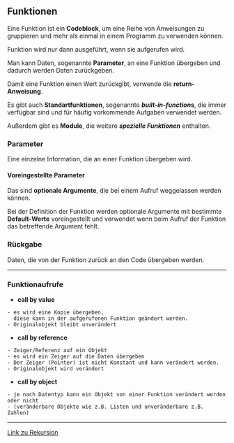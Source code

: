 ## Funktionen

Eine Funktion ist ein **Codeblock**, um eine Reihe von Anweisungen zu gruppieren und mehr als einmal in einem Programm zu verwenden können. 

Funktion wird nur dann ausgeführt, wenn sie aufgerufen wird.

Man kann Daten, sogenannte **Parameter**, an eine Funktion übergeben und dadurch werden Daten zurückgeben. 

Damit eine Funktion einen Wert zurückgibt, verwende die **return-Anweisung**. 

Es gibt auch **Standartfunktionen**, sogenannte ***built-in-function*s**, die immer verfügbar sind und für häufig vorkommende Aufgaben verwendet werden.

Außerdem gibt es **Module**, die weitere ***spezielle Funktionen*** enthalten.

### Parameter

Eine einzelne Information, die an einer Funktion übergeben wird.

#### Voreingestellte Parameter

Das sind **optionale Argumente**, die bei einem Aufruf weggelassen werden können.

Bei der Definition der Funktion werden optionale Argumente mit bestimmte **Default-Werte** voreingestellt und verwendet wenn beim Aufruf der Funktion das betreffende Argument fehlt.


### Rückgabe

Daten, die von der Funktion zurück an den Code übergeben werden.

---

### Funktionaufrufe

- **call by value**
```
- es wird eine Kopie übergeben, 
  diese kann in der aufgerufenen Funktion geändert werden.
- Originalobjekt bleibt unverändert
```

- **call by reference**
```
- Zeiger/Referenz auf ein Objekt
- es wird ein Zeiger auf die Daten übergeben  
- Der Zeiger (Pointer) ist nicht Konstant und kann verändert werden.      
- Originalobjekt wird verändert
```

- **call by object**
```
- je nach Datentyp kann ein Objekt von einer Funktion verändert werden oder nicht     
- (veränderbare Objekte wie z.B. Listen und unveränderbare z.B. Zahlen)
```

---

[Link zu Rekursion](recursion/recursion.md)

